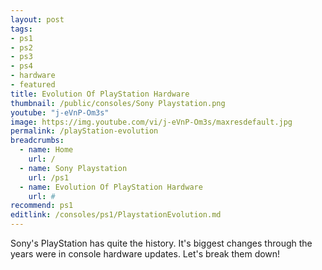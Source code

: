 ```yaml
---
layout: post
tags: 
- ps1
- ps2
- ps3
- ps4
- hardware
- featured
title: Evolution Of PlayStation Hardware
thumbnail: /public/consoles/Sony Playstation.png
youtube: "j-eVnP-Om3s"
image: https://img.youtube.com/vi/j-eVnP-Om3s/maxresdefault.jpg
permalink: /playStation-evolution
breadcrumbs:
  - name: Home
    url: /
  - name: Sony Playstation
    url: /ps1
  - name: Evolution Of PlayStation Hardware
    url: #
recommend: ps1
editlink: /consoles/ps1/PlaystationEvolution.md
---
```

Sony's PlayStation has quite the history. It's biggest changes through the years were in console hardware updates. Let's break them down! 
